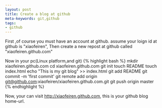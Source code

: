 ```yaml
---
layout: post
title: Create a blog at github
meta-keywords: git,github   
tags:
- github
---
```


First ,of course you must have an account at github.
 assume your loign id at github is "xiaofeiren",
Then create a new repost at github called "xiaofeiren.github.com"

Now in your pc(Linux platform,and git)
{% highlight bash %}
mkdir xiaofeiren.github.com
cd xiaofeiren.github.com
git init
touch README
touch index.html
echo "This is my git blog" >> index.html
git add README
git commit -m 'first commit'
git remote add origin git@github.com:xiaofeiren/xiaofeiren.github.com.git
git push origin master
{% endhighlight %}

Now, your can visit http://xiaofeiren.github.com, this is your github blog home-url.

